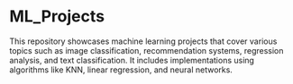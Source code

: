 # ML_Projects
This repository showcases machine learning projects that cover various topics such as image classification, recommendation systems, regression analysis, and text classification. It includes implementations using algorithms like KNN, linear regression, and neural networks. 
